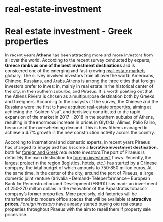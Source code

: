 # real-estate-investment
<h1>Real estate investment - Greek properties</h1>
In recent years <b>Athens</b> has been attracting more and more investors from all over the world. According to the recent survey conducted by experts, <b>Greece ranks as one of the best investment destinations</b> and is considered one of the emerging and fast-growing <a href="https://dkg-development.com/projects.htm">real-estate markets</a> globally. The survey involved investors from all over the world: Americans, Chinese, Russians, and Arabs.Athens is among the three cities that foreign investors prefer to invest in, mainly in real estate in the historical center of the city, in the southern suburbs, and Piraeus.
It is worth pointing out that the Athens Riviera is chosen as a multipurpose destination both by Greeks and foreigners. According to the analysts of the survey, the Chinese and the Russians were the first to have acquired <a href="https://dkg-development.com/projects.htm">real-estate properties</a>, aiming at achieving the “Golden Visa”, and decisively contributed to the rapid expansion of the market in 2017 – 2018 in the southern suburbs of Athens, resulting in the enormous increase in prices in Glyfada, Alimos, Palio Faliro, because of the overwhelming demand. This is how Athens managed to achieve a 4.7% growth in the new construction activity across the country.

According to international and domestic experts, in recent years Piraeus has changed its image and has become a <b>lucrative investment destination</b>, both for <u>foreign and Greek</u> <i>real estate investors</i>.The port of Piraeus is definitely the main destination for <a href="https://dkg-development.com/investment-services.htm">foreign investment</a> flows. Recently, the largest project in the region (logistics, hotels, etc.) has started by a Chinese company, the total budget of which amounts to 750-850 million euros. At the same time, in the center of the city, around the port of Piraeus, a large domestic joint venture (Grivalia – Demand- Teleperformance – European Bank for Reconstruction and Development (EBRD)) has made an investment of 250-270 million dollars in the renovation of the Papastratos tobacco company’s former properties. More precisely, old factories will be transformed into modern office spaces that will be available at <b>attractive prices</b>. <i>Foreign investors</i> have already started buying old real estate properties throughout Piraeus with the aim to resell them if property sale prices rise.
